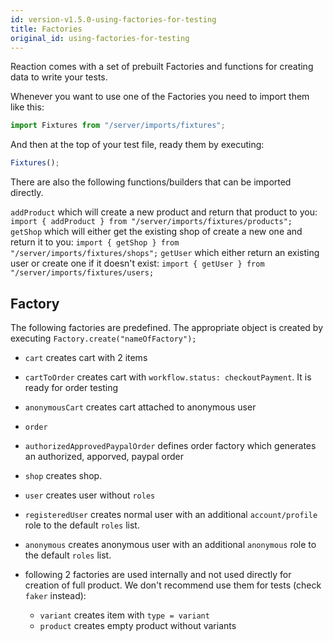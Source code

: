 ```yaml
---
id: version-v1.5.0-using-factories-for-testing
title: Factories
original_id: using-factories-for-testing
---
```

    
Reaction comes with a set of prebuilt Factories and functions for creating data to write your tests.

Whenever you want to use one of the Factories you need to import them like this:

```js
import Fixtures from "/server/imports/fixtures";
```

And then at the top of your test file, ready them by executing:

```js
Fixtures();
```

There are also the following functions/builders that can be imported directly.

`addProduct` which will create a new product and return that product to you: `import { addProduct } from "/server/imports/fixtures/products";`
`getShop` which will either get the existing shop of create a new one and return it to you: `import { getShop } from "/server/imports/fixtures/shops";`
`getUser` which either return an existing user or create one if it doesn't exist: `import { getUser } from "/server/imports/fixtures/users;`

## Factory

The following factories are predefined. The appropriate object is created by executing `Factory.create("nameOfFactory");`

-   `cart` creates cart with 2 items

-   `cartToOrder` creates cart with `workflow.status: checkoutPayment`. It is ready for order testing

-   `anonymousCart` creates cart attached to anonymous user

-   `order`

-   `authorizedApprovedPaypalOrder` defines order factory which generates an authorized, apporved, paypal order

-   `shop` creates shop.

-   `user` creates user without `roles`

-   `registeredUser` creates normal user with an additional `account/profile` role to the default `roles` list.

-   `anonymous` creates anonymous user with an additional `anonymous` role to the default `roles` list.

-   following 2 factories are used internally and not used directly for creation of full product. We don't recommend use them for tests (check `faker` instead):

    -   `variant` creates item with `type = variant`
    -   `product` creates empty product without variants
